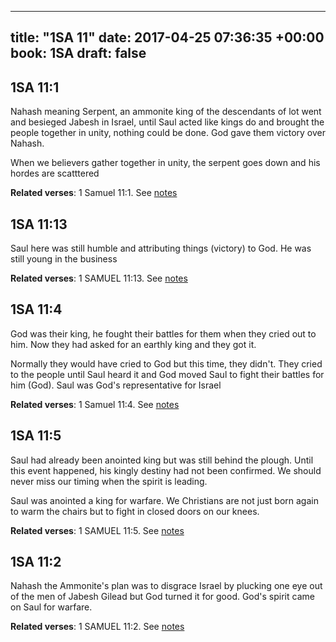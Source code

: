 
---
title: "1SA 11"
date: 2017-04-25 07:36:35 +00:00
book: 1SA
draft: false
---

## 1SA 11:1

Nahash meaning Serpent, an ammonite king of the descendants of lot went and besieged Jabesh in Israel, until Saul acted like kings do and brought the people together in unity, nothing could be done. God gave them victory over Nahash.

When we believers gather together in unity, the serpent goes down and his hordes are scatttered

**Related verses**: 1 Samuel 11:1. See [notes](https://my.bible.com/notes/2621018854273049521)


## 1SA 11:13

Saul here was still humble and attributing things (victory) to God. He was still young in the business

**Related verses**: 1 SAMUEL 11:13. See [notes](https://my.bible.com/notes/2621015392411968427)


## 1SA 11:4

God was their king, he fought their battles for them when they cried out to him. Now they had asked for an earthly king and they got it.

Normally they would have cried to God but this time, they didn't. They cried to the people until Saul heard it and God moved Saul to fight their battles for him (God). Saul was God's representative for Israel

**Related verses**: 1 Samuel 11:4. See [notes](https://my.bible.com/notes/2621014126621352873)


## 1SA 11:5

Saul had already been anointed king but was still behind the plough. Until this event happened, his kingly destiny had not been confirmed. We should never miss our timing when the spirit is leading.

Saul was anointed a king for warfare. We Christians are not just born again to warm the chairs but to fight in closed doors on our knees.

**Related verses**: 1 SAMUEL 11:5. See [notes](https://my.bible.com/notes/2621012593947173798)


## 1SA 11:2

Nahash the Ammonite's plan was to disgrace Israel by plucking one eye out of the men of Jabesh Gilead but God turned it for good. God's spirit came on Saul for warfare.

**Related verses**: 1 SAMUEL 11:2. See [notes](https://my.bible.com/notes/2620815533918643052)


